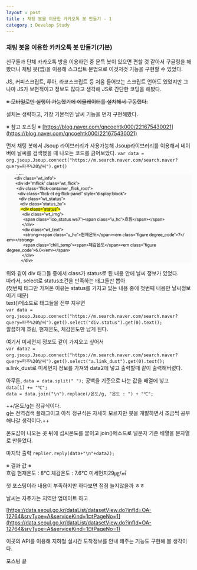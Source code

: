 ```yaml
---
layout : post
title : 채팅 봇을 이용한 카카오톡 봇 만들기 - 1
category : Develop Study
---
```

### 채팅 봇을 이용한 카카오톡 봇 만들기(기본)
친구들과 단체 카카오톡 방을 이용하던 중 문득 봇이 있으면 편할 것 같아서 구글링을 해봤더니 채팅 봇(앱)을 이용해 스크립트 문법으로 이것저것 기능을 구현할 수 있었다.

JS, 커피스크립트, 루아, 라코스크립트 등 처음 들어보는 스크립트 언어도 있었지만 그나마 JS가 보편적이고 정보도 많다고 생각해 JS로 간단한 코딩을 해봤다.

~~※ 모바일로만 실행이 가능했기에 에뮬레이터를 설치해서 구동했다.~~

설치는 생략하고, 가장 기본적인 날씨 기능을 먼저 구현해봤다.

※ 참고 포스팅 ※
[https://blog.naver.com/qncoehtk000/221675430021](https://blog.naver.com/qncoehtk000/221675430021)

먼저 채팅 봇에서 Jsoup 라이브러리가 사용가능해 Jsoup라이브러리를 이용해서 네이버에 날씨를 검색했을 때 나오는 코드를 긁어보았다.
`var data = org.jsoup.Jsoup.connect("https://m.search.naver.com/search.naver?query=파주%20날씨").get()`

![](https://github.com/Im-Gyo/Im-Gyo.github.io/blob/master/_screenshots/img1.PNG?raw=true)

위와 같이 div 태그들 중에서 class가 status로 된 내용 안에 날씨 정보가 있었다.  
따라서, select로 status조건을 만족하는 태그들만 뽑아  
(첫번째 태그만 가져온 이유는 status를 가지고 있는 내용 중에 첫번째 내용만 날씨정보이기 때문)  
text()메소드로 태그들을 전부 지우면  
`var data = org.jsoup.Jsoup.connect("https://m.search.naver.com/search.naver?query=파주%20날씨").get().select("div.status").get(0).text();`  
깔끔하게 흐림, 현재온도, 체감온도만 남게 된다.

여기서 미세먼지 정보도 같이 가져오고 싶어서  
```var data2 = org.jsoup.Jsoup.connect("https://m.search.naver.com/search.naver?query=파주%20날씨").get().select("a.link_dust").get(0).text();```  
a.link_dust로 미세먼지 정보를 가져와 data2에 넣고 출력할때 같이 출력해버렸다.

아무튼, `data = data.split(" ");` 공백을 기준으로 나눈 값을 배열에 넣고  
`data[1] += "℃";`  
`data = data.join("\n").replace(/온도/g, "온도 : ") + "℃";`  

++/온도/g는 정규식이다.  
g는 전역검색 플래그이고 아직 정규식은 자세히 모르지만 봇을 개발하면서 조금씩 공부해나갈 생각이다.++  

온도값이 나오는 곳 뒤에 섭씨온도를 붙이고 join()메소드로 널문자 기준 배열을 문자열로 만들었다.

마지막 출력 `replier.reply(data+"\n"+data2);`

※ 결과 값 ※  
흐림
현재온도 : 8℃
체감온도 : 7.6℃
미세먼지29㎍/㎥  

첫 포스팅이라 내용이 부족하지만 하다보면 점점 늘지않을까 ㅎㅎ  

날씨는 자주가는 지역만 업데이트 하고  

[https://data.seoul.go.kr/dataList/datasetView.do?infId=OA-12764&srvType=A&serviceKind=1¤tPageNo=1](https://data.seoul.go.kr/dataList/datasetView.do?infId=OA-12764&srvType=A&serviceKind=1¤tPageNo=1)  

이곳의 API를 이용해 지하철 실시간 도착정보를 안내 해주는 기능도 구현해 볼 생각이다.  

포스팅 끝